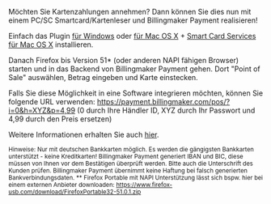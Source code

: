 Möchten Sie Kartenzahlungen annehmen? Dann können Sie dies nun mit einem PC/SC Smartcard/Kartenleser und Billingmaker Payment realisieren!

Einfach das Plugin [für Windows](http://plugin.cardid.org/webcard.msi) oder [für Mac OS X](http://plugin.cardid.org/webcard.dmg) + [Smart Card Services für Mac OS X](http://smartcardservices.macosforge.org/) installieren. 

Danach Firefox bis Version 51* (oder anderen NAPI fähigen Browser) starten und in das Backend von Billingmaker Payment gehen. Dort "Point of Sale" auswählen, Betrag eingeben und Karte einstecken.

Falls Sie diese Möglichkeit in eine Software integrieren möchten, können Sie folgende URL verwenden:
https://payment.billingmaker.com/pos/?i=0&h=XYZ&p=4,99 (0 durch Ihre Händler ID, XYZ durch Ihr Passwort und 4,99 durch den Preis ersetzen)

Weitere Informationen erhalten Sie auch [hier](https://payment.billingmaker.com/info/point-of-sale-kartenzahlung).

<sup>Hinweise: Nur mit deutschen Bankkarten möglich. Es werden die gängigsten Bankkarten unterstützt - keine Kreditkarten! Billingmaker Payment generiert IBAN und BIC, diese müssen von Ihnen vor dem Bestätigen überprüft werden. Bitte auch die Unterschrift des Kunden prüfen. Billingmaker Payment übernimmt keine Haftung bei falsch generierten Bankverbindungsdaten. 
** Firefox Portable mit NAPI Unterstützung lässt sich bspw. hier bei einem externen Anbieter downloaden: https://www.firefox-usb.com/download/FirefoxPortable32-51.0.1.zip</sup>
